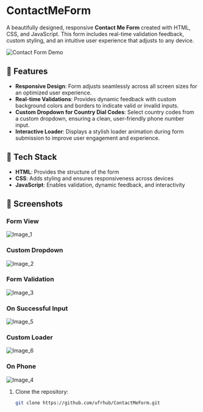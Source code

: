 # ContactMeForm

A beautifully designed, responsive **Contact Me Form** created with HTML, CSS, and JavaScript. This form includes real-time validation feedback, custom styling, and an intuitive user experience that adjusts to any device.

![Contact Form Demo](images/contact-form-demo.png)

## 🌟 Features

- **Responsive Design**: Form adjusts seamlessly across all screen sizes for an optimized user experience.
- **Real-time Validations**: Provides dynamic feedback with custom background colors and borders to indicate valid or invalid inputs.
- **Custom Dropdown for Country Dial Codes**: Select country codes from a custom dropdown, ensuring a clean, user-friendly phone number input.
- **Interactive Loader**: Displays a stylish loader animation during form submission to improve user engagement and experience.

## 🚀 Tech Stack

- **HTML**: Provides the structure of the form
- **CSS**: Adds styling and ensures responsiveness across devices
- **JavaScript**: Enables validation, dynamic feedback, and interactivity

## 🎨 Screenshots

### Form View
![Image_1](https://github.com/user-attachments/assets/4e165b48-386f-4e97-b12b-f494bd5aafd6)

### Custom Dropdown
![Image_2](https://github.com/user-attachments/assets/5440a145-d396-41bb-9c04-1e667d572ddd)

### Form Validation
![Image_3](https://github.com/user-attachments/assets/1f7dc976-9160-4cbd-907c-e3b84a5b301b)

### On Successful Input
![Image_5](https://github.com/user-attachments/assets/5d943cb0-df19-448a-957d-e8fd61911fc2)

### Custom Loader
![Image_6](https://github.com/user-attachments/assets/1b1257e8-aa17-4a91-a251-832c9a79666c)

### On Phone
![Image_4](https://github.com/user-attachments/assets/5c32d0e7-9fde-4762-84a2-4ac9b4ff3f59)

1. Clone the repository:
   ```bash
   git clone https://github.com/ufrhub/ContactMeForm.git